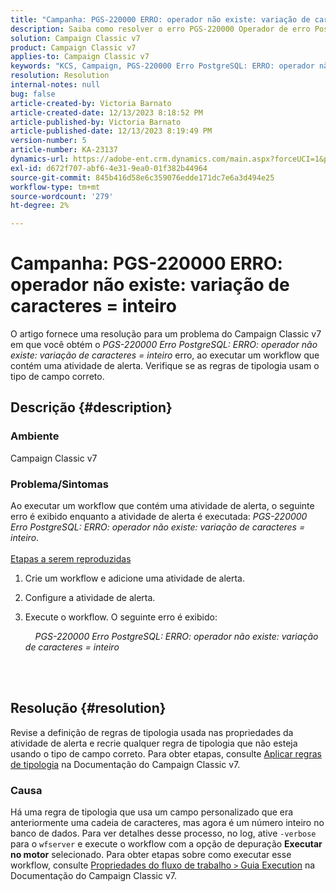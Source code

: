 ```yaml
---
title: "Campanha: PGS-220000 ERRO: operador não existe: variação de caracteres = inteiro"
description: Saiba como resolver o erro PGS-220000 Operador de erro PostgreSQL ERROR não existe variação de caracteres = inteiro
solution: Campaign Classic v7
product: Campaign Classic v7
applies-to: Campaign Classic v7
keywords: "KCS, Campaign, PGS-220000 Erro PostgreSQL: ERRO: operador não existe: variação de caracteres = inteiro, Campaign v7, banco de dados, solução de problemas"
resolution: Resolution
internal-notes: null
bug: false
article-created-by: Victoria Barnato
article-created-date: 12/13/2023 8:18:52 PM
article-published-by: Victoria Barnato
article-published-date: 12/13/2023 8:19:49 PM
version-number: 5
article-number: KA-23137
dynamics-url: https://adobe-ent.crm.dynamics.com/main.aspx?forceUCI=1&pagetype=entityrecord&etn=knowledgearticle&id=126edece-f499-ee11-be37-6045bd0063aa
exl-id: d672f707-abf6-4e31-9ea0-01f382b44964
source-git-commit: 845b416d58e6c359076edde171dc7e6a3d494e25
workflow-type: tm+mt
source-wordcount: '279'
ht-degree: 2%

---
```


# Campanha: PGS-220000 ERRO: operador não existe: variação de caracteres = inteiro


O artigo fornece uma resolução para um problema do Campaign Classic v7 em que você obtém o *PGS-220000 Erro PostgreSQL: ERRO: operador não existe: variação de caracteres = inteiro* erro, ao executar um workflow que contém uma atividade de alerta. Verifique se as regras de tipologia usam o tipo de campo correto.

## Descrição {#description}


### Ambiente

Campaign Classic v7

### Problema/Sintomas

Ao executar um workflow que contém uma atividade de alerta, o seguinte erro é exibido enquanto a atividade de alerta é executada:
*PGS-220000 Erro PostgreSQL: ERRO: operador não existe: variação de caracteres = inteiro*.<br><br>
<u>Etapas a serem reproduzidas</u>

1. Crie um workflow e adicione uma atividade de alerta.
2. Configure a atividade de alerta.
3. Execute o workflow. O seguinte erro é exibido:



       *PGS-220000 Erro PostgreSQL: ERRO: operador não existe: variação de caracteres = inteiro*




<br> <br>



## Resolução {#resolution}


Revise a definição de regras de tipologia usada nas propriedades da atividade de alerta e recrie qualquer regra de tipologia que não esteja usando o tipo de campo correto. Para obter etapas, consulte [Aplicar regras de tipologia](https://experienceleague.adobe.com/docs/campaign-classic/using/orchestrating-campaigns/campaign-optimization/applying-rules.html) na Documentação do Campaign Classic v7.

### Causa

Há uma regra de tipologia que usa um campo personalizado que era anteriormente uma cadeia de caracteres, mas agora é um número inteiro no banco de dados. Para ver detalhes desse processo, no log, ative `-verbose` para o `wfserver` e execute o workflow com a opção de depuração <b>Executar no motor</b> selecionado. Para obter etapas sobre como executar esse workflow, consulte [Propriedades do fluxo de trabalho `>`  Guia Execution](https://experienceleague.adobe.com/docs/campaign-classic/using/automating-with-workflows/advanced-management/workflow-properties.html?lang=en#execution) na Documentação do Campaign Classic v7.
